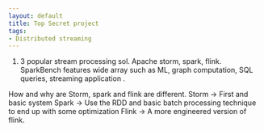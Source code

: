 ```yaml
---
layout: default
title: Top Secret project
tags:
- Distributed streaming 
---
```


1. 3 popular stream processing sol. Apache storm, spark, flink. 
SparkBench features wide array such as ML, graph computation, SQL queries, streaming application .

How and why are Storm, spark and flink are different.
Storm -> First and basic system 
Spark -> Use the RDD and basic batch processing technique to end up with some optimization 
Flink -> A more engineered version of flink. 

